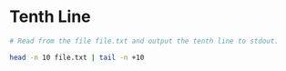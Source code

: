 # Tenth Line

```bash
# Read from the file file.txt and output the tenth line to stdout.

head -n 10 file.txt | tail -n +10
```

